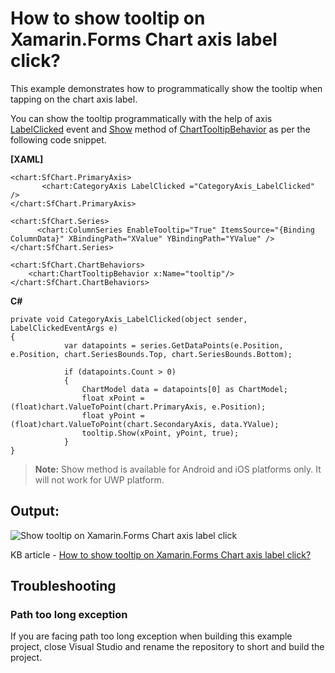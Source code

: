 # How to show tooltip on Xamarin.Forms Chart axis label click?

This example demonstrates how to programmatically show the tooltip when tapping on the chart axis label.

You can show the tooltip programmatically with the help of axis [LabelClicked](https://help.syncfusion.com/cr/xamarin/Syncfusion.SfChart.XForms.ChartAxis.html) event and [Show](https://help.syncfusion.com/cr/xamarin/Syncfusion.SfChart.XForms.ChartTooltipBehavior.html#Syncfusion_SfChart_XForms_ChartTooltipBehavior_Show_System_Single_System_Single_System_Boolean_) method of [ChartTooltipBehavior](https://help.syncfusion.com/cr/Syncfusion.SfChart.XForms.ChartTooltipBehavior.html) as per the following code snippet.

**[XAML]**
```
<chart:SfChart.PrimaryAxis> 
       <chart:CategoryAxis LabelClicked ="CategoryAxis_LabelClicked" /> 
</chart:SfChart.PrimaryAxis>  
 
<chart:SfChart.Series>
      <chart:ColumnSeries EnableTooltip="True" ItemsSource="{Binding ColumnData}" XBindingPath="XValue" YBindingPath="YValue" />
</chart:SfChart.Series>
                
<chart:SfChart.ChartBehaviors>
    <chart:ChartTooltipBehavior x:Name="tooltip"/>
</chart:SfChart.ChartBehaviors>
```
**C#**
```
private void CategoryAxis_LabelClicked(object sender, LabelClickedEventArgs e)
{
            var datapoints = series.GetDataPoints(e.Position, e.Position, chart.SeriesBounds.Top, chart.SeriesBounds.Bottom);
 
            if (datapoints.Count > 0)
            {
                ChartModel data = datapoints[0] as ChartModel;
                float xPoint = (float)chart.ValueToPoint(chart.PrimaryAxis, e.Position);
                float yPoint = (float)chart.ValueToPoint(chart.SecondaryAxis, data.YValue);
                tooltip.Show(xPoint, yPoint, true);
            }
}
```
> **Note:** Show method is available for Android and iOS platforms only. It will not work for UWP platform.

## Output:

![Show tooltip on Xamarin.Forms Chart axis label click](https://user-images.githubusercontent.com/53489303/200745119-249d79ff-9582-4664-84f5-45e52bedc349.gif)

KB article - [How to show tooltip on Xamarin.Forms Chart axis label click?](https://www.syncfusion.com/kb/11644/how-to-show-tooltip-on-xamarin-forms-chart-axis-label-click)

## <a name="troubleshooting"></a>Troubleshooting ##
### Path too long exception
If you are facing path too long exception when building this example project, close Visual Studio and rename the repository to short and build the project.
